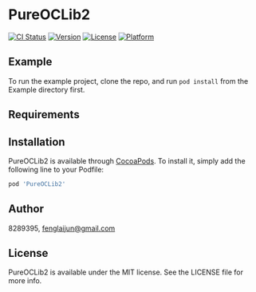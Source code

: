 # PureOCLib2

[![CI Status](https://img.shields.io/travis/8289395/PureOCLib2.svg?style=flat)](https://travis-ci.org/8289395/PureOCLib2)
[![Version](https://img.shields.io/cocoapods/v/PureOCLib2.svg?style=flat)](https://cocoapods.org/pods/PureOCLib2)
[![License](https://img.shields.io/cocoapods/l/PureOCLib2.svg?style=flat)](https://cocoapods.org/pods/PureOCLib2)
[![Platform](https://img.shields.io/cocoapods/p/PureOCLib2.svg?style=flat)](https://cocoapods.org/pods/PureOCLib2)

## Example

To run the example project, clone the repo, and run `pod install` from the Example directory first.

## Requirements

## Installation

PureOCLib2 is available through [CocoaPods](https://cocoapods.org). To install
it, simply add the following line to your Podfile:

```ruby
pod 'PureOCLib2'
```

## Author

8289395, fenglaijun@gmail.com

## License

PureOCLib2 is available under the MIT license. See the LICENSE file for more info.

